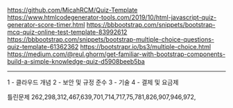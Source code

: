 https://github.com/MicahRCM/Quiz-Template
https://www.htmlcodegenerator-tools.com/2019/10/html-javascript-quiz-generator-score-timer.html
https://bbbootstrap.com/snippets/bootstrap-mcq-quiz-online-test-template-83992612
https://bbbootstrap.com/snippets/bootstrap-multiple-choice-questions-quiz-template-61362362
https://bootstrapr.io/bs3/multiple-choice.html
https://medium.com/@reul.ghorm/get-familiar-with-bootstrap-components-build-a-simple-knowledge-quiz-d5908beeb5ba



----------------------------------------------------------------------

1 - 클라우드 개념
2 - 보안 및 규정 준수
3 - 기술
4 - 결제 및 요금제


틀린문제 262,298,312,467,639,701,714,717,75,781,826,907,946,972,
























